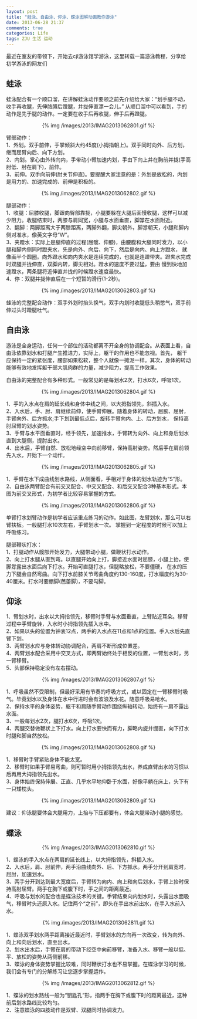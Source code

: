 ```yaml
---
layout: post
title: "蛙泳、自由泳、仰泳、蝶泳图解动画教你游泳"
date: 2013-06-28 21:37
comments: true
categories: Life
tags: ZJU 生活 运动
---
```

<p>最近在室友的带领下，开始去cjl游泳馆学游泳，这里转载一篇游泳教程，分享给初学游泳的网友们</p>

<h2>蛙泳</h2>
<p>蛙泳配合有一个顺口溜，在讲解蛙泳动作要领之前先介绍给大家：“划手腿不动，收手再收腿，先伸胳膊后蹬腿，并拢伸直漂一会儿。”
从顺口溜中可以看到，手的动作是先于腿的动作。一定要在收手后再收腿，伸手后再蹬腿。</p>

<center>{% img /images/2013/IMAG2013062801.gif %}</center>

<p>臂部动作：</br>
1、外划。双手前伸，手掌倾斜大约45度(小拇指朝上)。双手同时向外、后方划，继而屈臂向后、向下方划。</br>
2、内划。掌心由外转向内，手带动小臂加速内划，手由下向上并在胸前并拢(手高肘低、肘在肩下)，前伸。</br>
3、前伸。双手向前伸(肘关节伸直)。要提醒大家注意的是：外划是放松的，内划是用力的、加速完成的、前伸是积极的。
</p>

<!--more-->

<center>{% img /images/2013/IMAG2013062802.gif %}</center>

<p>腿部动作：</br>
1、收腿：屈膝收腿，脚跟向臀部靠拢，小腿要躲在大腿后面慢收腿，这样可以减少阻力。收腿结束时，两膝与肩同宽，小腿与水面垂直，脚牚在水面附近。</br>
2、翻脚：两脚距离大于两膝距离，两脚外翻，脚尖朝外，脚牚朝天，小腿和脚内侧对准水，像英文字母“W”。</br>
3、夹蹬水：实际上是腿伸直的过程(屈髋、伸膝)，由腰腹和大腿同时发力，以小腿和脚内侧同时蹬夹水，先是向外、向后、向下，然后是向内、向上方蹬水，
就像画半个圆圈。向外蹬水和向内夹水是连续完成的，也就是连蹬带夹。蹬夹水完成时双腿并拢伸直，双脚内转，脚尖相对。蹬水的速度不要过猛，要由
慢到快地加速蹬水，两条腿将近伸直并拢的时候蹬水速度最快。</br>
4、停：双腿并拢伸直后在一个短暂的滑行(1-2秒)。
</p>

<center>{% img /images/2013/IMAG2013062803.gif %}</center>

<p>蛙泳的完整配合动作：双手外划时抬头换气，双手内划时收腿低头稍憋气，双手前伸过头时蹬腿吐气。</p>

<h2>自由泳</h2>
<p>游泳是全身运动，任何一个部位的活动都离不开全身的协调配合。从表面上看，自由泳依靠划水和打腿产生推进力，实际上，躯干的作用也不能忽视。首先，
躯干应保持一定的紧张度，腰部如果松软，整个人就像一摊泥一样。其次，身体的转动能够有效地发挥躯干部大肌肉群的力量，减少阻力，提高工作效果。</p>

<p>自由泳的完整配合有多种形式。一般常见的是每划水2次，打水6次，呼吸1次。</p>

<center>{% img /images/2013/IMAG2013062804.gif %}</center>

<p>1、手的入水点在肩的延长线和身体中线之间，以大拇指领先，斜插入水。</br>
2、入水后，手、肘、肩继续前伸，使手臂伸展。随着身体的转动，屈腕、屈肘，手臂向外、后方抓水;手下划到最低点后，旋转手臂向内、上、后方划水，
保持高肘屈臂的划水姿势。</br>
3、手臂与水平面垂直时，经手领先，加速推水，手臂转为向外、向上和身后划水直到大腿侧，提肘出水。</br>
4、出水后，手臂自然、放松地经空中向前移臂，保持高肘姿势。然后手在肩前领先入水，开始下一个动作。
</p>

<center>{% img /images/2013/IMAG2013062805.gif %}</center>

<p>1、手臂在水下成曲线划水路线，从侧面看，手相对于身体的划水轨迹为“S”形。</br>
2、自由泳两臂配合有前交叉配合、中交叉配合、和后交叉配合3种基本形式。本图为前交叉形式，为初学者比较容易掌握的方式。
</p>
<center>{% img /images/2013/IMAG2013062806.gif %}</center>

<p>单臂打水划臂动作是初学者应该重点练习的动作。如此图，左臂划水，那么可以右臂扶板。一般腿打水10次左右，手臂划水一次。
掌握到一定程度的时候可以加上呼吸练习。</p>

<p>腿部鞭状打水：</br>
1、打腿动作从髋部开始发力，大腿带动小腿，做鞭状打水动作。</br>
2、向上打水腿从直到弯。以直腿开始向上打，脚接近水面时屈膝，小腿上抬，使脚牚露出水面后向下打水。开始可直腿打水，但腿略放松，不要僵硬，
在水的压力下腿会自然弯曲。向下打水前膝关节弯曲角度约130-160度，打水幅度约为30-40厘米。打水时要绷脚(芭蕾脚)，不要勾脚。
</p>

<h2>仰泳</h2>
<p>1、臂划水时，出水以大拇指领先，移臂时手臂与水面垂直，上臂贴近耳朵。移臂过程中手臂旋转，入水时小拇指领先插入水中。</br>
2、如果以头的位置为钟表12点，两手的入水点在11点和1点的位置。手入水后先直臂下划。</br>
3、两臂划水应与身体转动协调配合，两肩不断形成位置差。</br>
4、两臂划水配合采用中交叉方式，即两臂始终处于相反的位置，一臂划水时，另一臂移臂。</br>
5、头部保持稳定没有左右摆动。
</p>

<center>{% img /images/2013/IMAG2013062807.gif %}</center>

<p>1、呼吸虽然不受限制，但最好采用有节奏的呼吸方式，或以固定在一臂移臂时吸气。毕竟划水以及身体在水中行进时会有波浪及水花。随意呼吸易呛水。</br>
2、保持水平的身体姿势，躯干和肩随手臂动作围绕纵轴转动，始终有一肩不露出水面。</br>
3、一般每划水2次，腿打水6次，呼吸1次。</br>
4、两腿交替做鞭状上下打水。向上打水要快而有力，脚略内旋并绷直，向下打水时腿和脚自然放松。
</p>

<center>{% img /images/2013/IMAG2013062808.gif %}</center>

<p>1、移臂时手臂紧贴身体不能太宽。</br>
2、移臂时如果手臂易弯曲，则可暂时用小拇指领先出水，养成直臂出水的习惯以后再用大拇指领先出水。</br>
3、身体始终保持伸展、正直、几乎水平地仰卧于水面，好像平躺在床上，头下有一只矮枕头。
</p>

<center>{% img /images/2013/IMAG2013062809.gif %}</center>

<p>建议：仰泳腿要体会大腿用力，上抬与下压都要有，体会大腿带动小腿的感觉。</p>

<h2>蝶泳</h2>
<center>{% img /images/2013/IMAG2013062810.gif %}</center>
<p>1、蝶泳的手入水点在两肩的延长线上，以大拇指领先，斜插入水。</br>
2、入水后，肩、肘前伸，两手沿曲线向外、后、下方抓水。两手分开到肩宽时，屈肘，加速划水。</br>
3、两手分开到达到最大宽度后，手臂转为向内、向上和向后划水，手臂上抬时保持高肘屈臂。两手在胸下或腹下时，手之间的距离最近。</br>
4、呼吸与划水的配合也是蝶泳技术的关键。手臂结束向内划水时，头露出水面吸气，移臂时头还原入水。记住两个“之前”，即头在手出水前出水，在手入水前入水。
</p>

<center>{% img /images/2013/IMAG2013062811.gif %}</center>

<p>1、蝶泳双手划水两手距离接近最近时，手臂划水的方向再一次改变，转为向外、向上和向后划水，直至出水。</br>
2、划水出水后，手臂在肩的带动下经空中向前移臂，准备入水、移臂一般以低、平、放松的姿势从两侧前移。</br>
3、蝶泳的身体姿势掌握比较难，同时鞭状打水也不易掌握。在蝶泳学习的时候，我们会有专门的分解练习让您逐步掌握运作。
</p>

<center>{% img /images/2013/IMAG2013062812.gif %}</center>

<p>1、蝶泳的划水路线一般为“钥匙孔”形，指两手在胸下或腹下时的距离最近，这种前后划水路线比较均匀。</br>
2、注意蝶泳的四肢动作是双臂、双腿同时协调发力。
</p>


